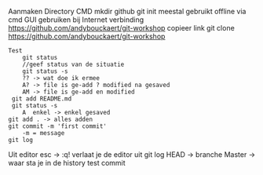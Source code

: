 Aanmaken
Directory 
    CMD
        mkdir github
        git init
        meestal gebruikt offline via cmd 
    GUI
        gebruiken bij Internet verbinding   
        https://github.com/andybouckaert/git-workshop
        copieer link
        git clone https://github.com/andybouckaert/git-workshop
    
    Test
        git status
        //geef status van de situatie
        git status -s
        ?? -> wat doe ik ermee
        A? -> file is ge-add ? modified na gesaved
        AM -> file is ge-add en modified
     git add README.md  
     git status -s
        A  enkel -> enkel gesaved
    git add . -> alles adden
    git commit -m 'first commit'
        -m = message
    git log
Uit editor esc -> :q! verlaat je de editor
uit git log
    HEAD -> branche
    Master -> waar sta je in de history
test commit
